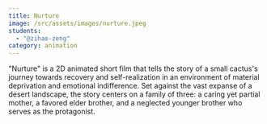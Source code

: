 ```yaml
---
title: Nurture
image: /src/assets/images/nurture.jpeg
students:
  - "@zihao-zeng"
category: animation
---
```

"Nurture" is a 2D animated short film that tells the story of a small cactus's journey towards recovery and self-realization in an environment of material deprivation and emotional indifference. Set against the vast expanse of a desert landscape, the story centers on a family of three: a caring yet partial mother, a favored elder brother, and a neglected younger brother who serves as the protagonist.